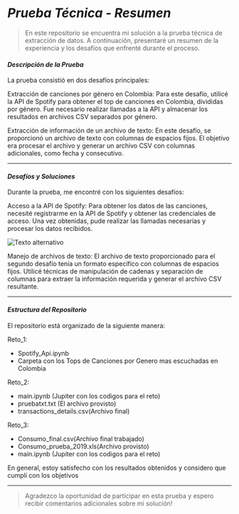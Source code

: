 # _Prueba Técnica - Resumen_
> En este repositorio se encuentra mi solución a la prueba técnica de extracción de datos. A continuación, presentaré un resumen de la experiencia y los desafíos que enfrenté durante el proceso.

#### _Descripción de la Prueba_
La prueba consistió en dos desafíos principales:

Extracción de canciones por género en Colombia: Para este desafío, utilicé la API de Spotify para obtener el top de canciones en Colombia, divididas por género. Fue necesario realizar llamadas a la API y almacenar los resultados en archivos CSV separados por género.

Extracción de información de un archivo de texto: En este desafío, se proporcionó un archivo de texto con columnas de espacios fijos. El objetivo era procesar el archivo y generar un archivo CSV con columnas adicionales, como fecha y consecutivo.

---


#### _Desafíos y Soluciones_
Durante la prueba, me encontré con los siguientes desafíos:

Acceso a la API de Spotify: Para obtener los datos de las canciones, necesité registrarme en la API de Spotify y obtener las credenciales de acceso. Una vez obtenidas, pude realizar las llamadas necesarias y procesar los datos recibidos.

![Texto alternativo](https://www.google.com/url?sa=i&url=https%3A%2F%2Fwww.xatakandroid.com%2Faplicaciones-android%2Fsiete-aplicaciones-para-sacar-partido-a-spotify-android&psig=AOvVaw01WcpxMo1rZWlEPoabJ4Tv&ust=1686958629961000&source=images&cd=vfe&ved=2ahUKEwjgubHguMb_AhXFiJUCHQrFCxMQjRx6BAgAEAw)

Manejo de archivos de texto: El archivo de texto proporcionado para el segundo desafío tenía un formato específico con columnas de espacios fijos. Utilicé técnicas de manipulación de cadenas y separación de columnas para extraer la información requerida y generar el archivo CSV resultante.

---
#### _Estructura del Repositorio_
El repositorio está organizado de la siguiente manera:

Reto_1: 
- Spotify_Api.ipynb 
- Carpeta con los Tops de Canciones por Genero mas escuchadas en Colombia

Reto_2: 
- main.ipynb (Jupiter con los codigos para el reto) 
- pruebatxt.txt (El archivo provisto)
- transactions_details.csv(Archivo final)

Reto_3: 
- Consumo_final.csv(Archivo final trabajado)
- Consumo_prueba_2019.xls(Archivo provisto)
- main.ipynb (Jupiter con los codigos para el reto)




En general, estoy satisfecho con los resultados obtenidos y considero que cumplí con los objetivos


---
> Agradezco la oportunidad de participar en esta prueba y espero recibir comentarios adicionales sobre mi solución!
